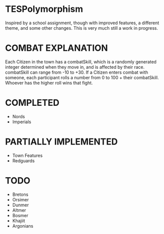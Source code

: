 # TESPolymorphism
Inspired by a school assignment, though with improved features, a different theme, and some other changes.
This is very much still a work in progress.

# COMBAT EXPLANATION
Each Citizen in the town has a combatSkill, which is a randomly generated integer determined when they move in, and is affected by their race. combatSkill can range from -10 to +30.
If a Citizen enters combat with someone, each participant rolls a number from 0 to 100 + their combatSkill.
Whoever has the higher roll wins that fight.

# COMPLETED
- Nords
- Imperials

# PARTIALLY IMPLEMENTED
- Town Features
- Redguards

# TODO
- Bretons
- Orsimer
- Dunmer
- Altmer
- Bosmer
- Khajiit
- Argonians

